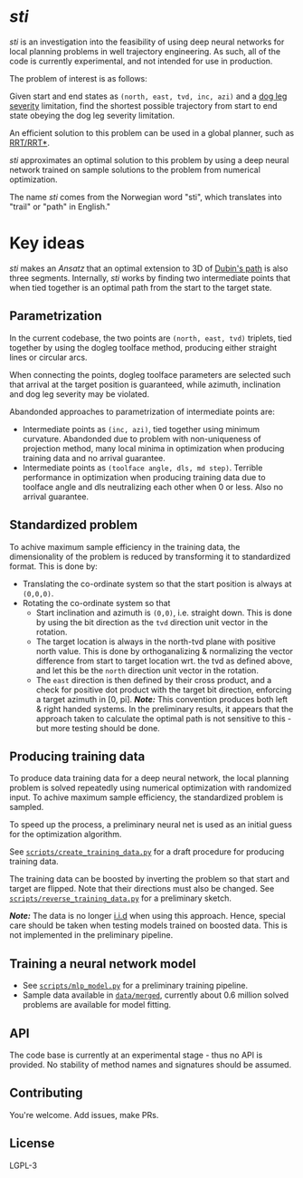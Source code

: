 # _sti_ 

_sti_ is an investigation into the feasibility of using deep neural networks for local planning problems in well trajectory engineering. As such, all of the code is currently experimental, and not intended for use in production.

The problem of interest is as follows:  

Given start and end states as `(north, east, tvd, inc, azi)` and a [dog leg severity](https://www.glossary.oilfield.slb.com/en/Terms/d/dog_leg.aspx) limitation, find the shortest possible trajectory from start to end state obeying the dog leg severity limitation.

An efficient solution to this problem can be used in a global planner, such as [RRT/RRT\*](https://en.wikipedia.org/wiki/Rapidly-exploring_random_tree).

_sti_ approximates an optimal solution to this problem by using a deep neural network trained on sample solutions to the problem from numerical optimization.

The name _sti_ comes from the Norwegian word "sti", which translates into "trail" or "path" in English."

# Key ideas
_sti_ makes an _Ansatz_ that an optimal extension to 3D of [Dubin's path](https://en.wikipedia.org/wiki/Dubins_path) is also three segments. Internally, _sti_ works by finding two intermediate points that when tied together is an optimal path from the start to the target state.

## Parametrization
In the current codebase, the two points are `(north, east, tvd)` triplets, tied together by using the dogleg toolface method, producing either straight lines or circular arcs. 

When connecting the points, dogleg toolface parameters are selected such that arrival at the target position is guaranteed, while azimuth, inclination and dog leg severity may be violated.

Abandonded approaches to parametrization of intermediate points are:

* Intermediate points as `(inc, azi)`, tied together using minimum curvature. Abandonded due to problem with non-uniqueness of projection method, many local minima in optimization when producing training data and no arrival guarantee.
* Intermediate points as `(toolface angle, dls, md step)`. Terrible performance in optimization when producing training data due to toolface angle and dls neutralizing each other when 0 or less. Also no arrival guarantee.

## Standardized problem
To achive maximum sample efficiency in the training data, the dimensionality of the problem is reduced by transforming it to standardized format. This is done by:

* Translating the co-ordinate system so that the start position is always at `(0,0,0)`.
* Rotating the co-ordinate system so that
  * Start inclination and azimuth is `(0,0)`, i.e. straight down. This is done by using the bit direction as the `tvd` direction unit vector in the rotation.
  * The target location is always in the north-tvd plane with positive north value. This is done by orthoganalizing & normalizing the vector difference from start to target location wrt. the tvd as defined above, and let this be the `north` direction unit vector in the rotation.
  * The `east` direction is then defined by their cross product, and a check for positive dot product with the target bit direction, enforcing a target azimuth in [0, pi]. ***Note:*** This convention produces both left & right handed systems. In the preliminary results, it appears that the approach taken to calculate the optimal path is not sensitive to this - but more testing should be done.

## Producing training data
To produce data training data for a deep neural network, the local planning problem is solved repeatedly using numerical optimization with randomized input. To achive maximum sample efficiency, the standardized problem is sampled.

To speed up the process, a preliminary neural net is used as an initial guess for the optimization algorithm.

See [`scripts/create_training_data.py`](scripts/create_training_data.py) for a draft procedure for producing training data.

The training data can be boosted by inverting the problem so that start and target are flipped. Note that their directions must also be changed. See [`scripts/reverse_training_data.py`](scripts/reverse_training_data.py) for a preliminary sketch. 

***Note:*** The data is no longer [i.i.d](https://en.wikipedia.org/wiki/Independent_and_identically_distributed_random_variables) when using this approach. Hence, special care should be taken when testing models trained on boosted data. This is not implemented in the preliminary pipeline.

## Training a neural network model

* See [`scripts/mlp_model.py`](scripts/mlp_model.py) for a preliminary training pipeline.
* Sample data available in [`data/merged`](data/merged), currently about 0.6 million solved problems are available for model fitting.

## API
The code base is currently at an experimental stage - thus no API is provided. No stability of method names and signatures should be assumed.

## Contributing
You're welcome. Add issues, make PRs.

## License
LGPL-3